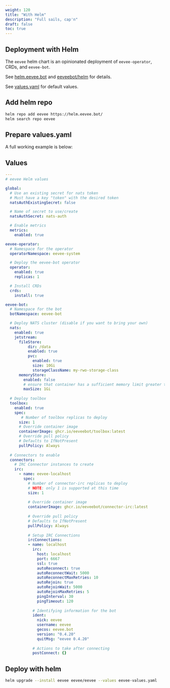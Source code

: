 ```yaml
---
weight: 120
title: "With Helm"
description: "Full sails, cap'n"
draft: false
toc: true
---
```


## Deployment with Helm

The `eevee` helm chart is an opinionated deployment of `eevee-operator`, CRDs, and `eevee-bot`.

See [helm.eevee.bot](https://helm.eevee.bot) and [eeveebot/helm](https://github.com/eeveebot/helm) for details.

See [values.yaml](https://helm.eevee.bot/charts/eevee/values.yaml) for default values.


## Add helm repo

```bash
helm repo add eevee https://helm.eevee.bot/
helm search repo eevee
```

## Prepare values.yaml

A full working example is below:

## Values

```yaml
---
# eevee Helm values

global:
  # Use an existing secret for nats token
  # Must have a key "token" with the desired token
  natsAuthExistingSecret: false

  # Name of secret to use/create
  natsAuthSecret: nats-auth

  # Enable metrics
  metrics:
    enabled: true

eevee-operator:
  # Namespace for the operator
  operatorNamespace: eevee-system

  # Deploy the eevee-bot operator
  operator:
    enabled: true
    replicas: 1

  # Install CRDs
  crds:
    install: true

eevee-bot:
  # Namespace for the bot
  botNamespace: eevee-bot

  # Deploy NATS cluster (disable if you want to bring your own)
  nats:
    enabled: true
    jetstream:
      fileStore:
          dir: /data
          enabled: true
          pvc:
            enabled: true
            size: 10Gi
            storageClassName: my-rwo-storage-class
      memoryStore:
        enabled: false
        # ensure that container has a sufficient memory limit greater than maxSize
        maxSize: 1Gi
  
  # Deploy toolbox
  toolbox:
    enabled: true
    spec:
       # Number of toolbox replicas to deploy
      size: 1
      # Override container image
      containerImage: ghcr.io/eeveebot/toolbox:latest
      # Override pull policy
      # Defaults to IfNotPresent
      pullPolicy: Always
  
  # Connectors to enable
  connectors:
    # IRC Connector instances to create
    irc:
      - name: eevee-localhost
        spec:
          # Number of connector-irc replicas to deploy
          # NOTE: only 1 is supported at this time
          size: 1
  
          # Override container image
          containerImage: ghcr.io/eeveebot/connector-irc:latest
  
          # Override pull policy
          # Defaults to IfNotPresent
          pullPolicy: Always
  
          # Setup IRC Connections
          ircConnections:
          - name: localhost
            irc:
              host: localhost
              port: 6667
              ssl: true
              autoReconnect: true
              autoReconnectWait: 5000
              autoReconnectMaxRetries: 10
              autoRejoin: true
              autoRejoinWait: 5000
              autoRejoinMaxRetries: 5
              pingInterval: 30
              pingTimeout: 120
  
            # Identifying information for the bot
            ident:
              nick: eevee
              username: eevee
              gecos: eevee.bot
              version: "0.4.20"
              quitMsg: "eevee 0.4.20"
  
            # Actions to take after connecting
            postConnect: {}
```

## Deploy with helm

```bash
helm upgrade --install eevee eevee/eevee --values eevee-values.yaml
```
